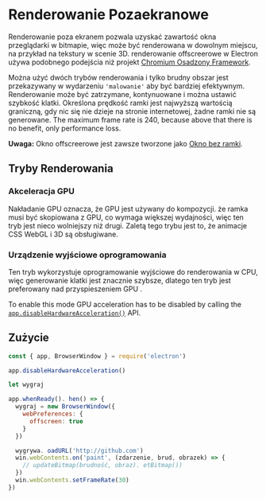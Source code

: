 # Renderowanie Pozaekranowe

Renderowanie poza ekranem pozwala uzyskać zawartość okna przeglądarki w bitmapie, więc może być renderowana w dowolnym miejscu, na przykład na tekstury w scenie 3D. renderowanie offscreerowe w Electron używa podobnego podejścia niż projekt [Chromium Osadzony Framework](https://bitbucket.org/chromiumembedded/cef).

Można użyć dwóch trybów renderowania i tylko brudny obszar jest przekazywany w wydarzeniu `'malowanie'` aby być bardziej efektywnym. Renderowanie może być zatrzymane, kontynuowane i można ustawić szybkość klatki. Określona prędkość ramki jest najwyższą wartością graniczną, gdy nic się nie dzieje na stronie internetowej, żadne ramki nie są generowane. The maximum frame rate is 240, because above that there is no benefit, only performance loss.

**Uwaga:** Okno offscreerowe jest zawsze tworzone jako [Okno bez ramki](../api/frameless-window.md).

## Tryby Renderowania

### Akceleracja GPU

Nakładanie GPU oznacza, że GPU jest używany do kompozycji. że ramka musi być skopiowana z GPU, co wymaga większej wydajności, więc ten tryb jest nieco wolniejszy niż drugi. Zaletą tego trybu jest to, że animacje CSS WebGL i 3D są obsługiwane.

### Urządzenie wyjściowe oprogramowania

Ten tryb wykorzystuje oprogramowanie wyjściowe do renderowania w CPU, więc generowanie klatki jest znacznie szybsze, dlatego ten tryb jest preferowany nad przyspieszeniem GPU .

To enable this mode GPU acceleration has to be disabled by calling the [`app.disableHardwareAcceleration()`][disablehardwareacceleration] API.

## Zużycie

``` javascript
const { app, BrowserWindow } = require('electron')

app.disableHardwareAcceleration()

let wygraj

app.whenReady(). hen() => {
  wygraj = new BrowserWindow({
    webPreferences: {
      offscreen: true
    }
  })

  wygrywa. oadURL('http://github.com')
  win.webContents.on('paint', (zdarzenie, brud, obrazek) => {
    // updateBitmap(brudność, obraz). etBitmap())
  })
  win.webContents.setFrameRate(30)
})
```

[disablehardwareacceleration]: ../api/app.md#appdisablehardwareacceleration

